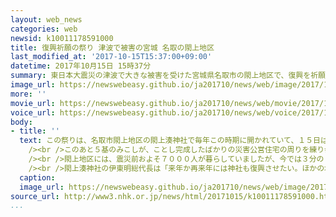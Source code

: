 ```yaml
---
layout: web_news
categories: web
newsid: k10011178591000
title: 復興祈願の祭り 津波で被害の宮城 名取の閖上地区
last_modified_at: '2017-10-15T15:37:00+09:00'
datetime: 2017年10月15日 15時37分
summary: 東日本大震災の津波で大きな被害を受けた宮城県名取市の閖上地区で、復興を祈願する祭りが行われ、ことし完成したばかりの災害公営住宅の周りをみこしが練り歩きました。
image_url: https://newswebeasy.github.io/ja201710/news/web/image/2017/10/15/K10011178591_1710151433_1710151437_01_02.jpg
more: ''
movie_url: https://newswebeasy.github.io/ja201710/news/web/movie/2017/10/15/k10011178591_201710151630_201710151630.mp4
voice_url: https://newswebeasy.github.io/ja201710/news/web/voice/2017/10/15/k10011178591_201710151630_201710151630.mp3
body:
- title: ''
  text: この祭りは、名取市閖上地区の閖上湊神社で毎年この時期に開かれていて、１５日は住民ら１６０人が参加しました。<br /><br />神社は津波で流されたため、神事は地区を見渡せる高台に建てられた仮の社で行われ、神職が祝詞を上げたあと参加者が玉串を奉納しました。<br
    /><br />このあと５基のみこしが、ことし完成したばかりの災害公営住宅の周りを練り歩き、住民たちは掛け声をかけながら地域の復興を願っていました。<br
    /><br />閖上地区には、震災前およそ７０００人が暮らしていましたが、今では３分の１の２４００人ほどまで減っていて、町のにぎわいをどのように取り戻すかが課題となっています。<br
    /><br />閖上湊神社の伊東明総代長は「来年か再来年には神社も復興させたい。ほかの地域で暮らしている人たちが祭りでここに戻ってきて、やっぱり閖上に戻ろうかなという気持ちになってほしい」と話していました。
  caption:
  image_url: https://newswebeasy.github.io/ja201710/news/web/image/2017/10/15/K10011178591_1710151433_1710151448_01_03.jpg
source_url: http://www3.nhk.or.jp/news/html/20171015/k10011178591000.html
...
```

